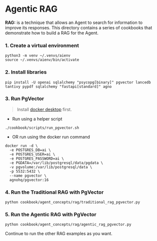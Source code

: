 # Agentic RAG

**RAG:** is a technique that allows an Agent to search for information to improve its responses. This directory contains a series of cookbooks that demonstrate how to build a RAG for the Agent.

### 1. Create a virtual environment

```shell
python3 -m venv ~/.venvs/aienv
source ~/.venvs/aienv/bin/activate
```

### 2. Install libraries

```shell
pip install -U openai sqlalchemy "psycopg[binary]" pgvector lancedb tantivy pypdf sqlalchemy "fastapi[standard]" agno
```

### 3. Run PgVector

> Install [docker desktop](https://docs.docker.com/desktop/install/mac-install/) first.

- Run using a helper script

```shell
./cookbook/scripts/run_pgvector.sh
```

- OR run using the docker run command

```shell
docker run -d \
  -e POSTGRES_DB=ai \
  -e POSTGRES_USER=ai \
  -e POSTGRES_PASSWORD=ai \
  -e PGDATA=/var/lib/postgresql/data/pgdata \
  -v pgvolume:/var/lib/postgresql/data \
  -p 5532:5432 \
  --name pgvector \
  agnohq/pgvector:16
```

### 4. Run the Traditional RAG with PgVector

```shell
python cookbook/agent_concepts/rag/traditional_rag_pgvector.py
```

### 5. Run the Agentic RAG with PgVector

```shell
python cookbook/agent_concepts/rag/agentic_rag_pgvector.py
```

Continue to run the other RAG examples as you want.
